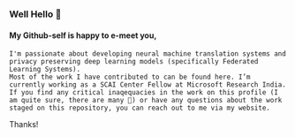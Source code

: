 ### Well Hello 👋
#### My Github-self is happy to e-meet you, 
```
I'm passionate about developing neural machine translation systems and privacy preserving deep learning models (specifically Federated Learning Systems). 
Most of the work I have contributed to can be found here. I’m currently working as a SCAI Center Fellow at Microsoft Research India. 
If you find any critical inaqequacies in the work on this profile (I am quite sure, there are many 🤔) or have any questions about the work staged on this repository, you can reach out to me via my website. 
```
Thanks! 
<!--
**harshitadd/Harshitadd** is a ✨ _special_ ✨ repository because its `README.md` (this file) appears on your GitHub profile.

Here are some ideas to get you started:

- 🌱 I’m currently learning ...
- 👯 I’m looking to collaborate on ...
- 🤔 I’m looking for help with ...
- 💬 Ask me about ...
- 📫 How to reach me: ...
- 😄 Pronouns: ...
- ⚡ Fun fact: ...
-->
